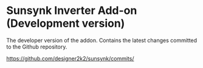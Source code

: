 # Sunsynk Inverter Add-on (Development version)

The developer version of the addon. Contains the latest changes committed to the Github repository.

<https://github.com/designer2k2/sunsynk/commits/>
